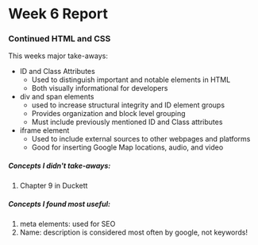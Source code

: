 <body>
<h1> Week 6 Report </h1>
<h3> Continued HTML and CSS </h3>

<p> This weeks major take-aways:
<ul>
  <li>ID and Class Attributes
  <ul>
  <li> Used to distinguish important and notable elements in HTML
  <li> Both visually informational for developers
  </ul>
  <li> div and span elements
  <ul>
  <li> used to increase structural integrity and ID element groups
  <li> Provides organization and block level grouping
  <li> Must include previously mentioned ID and Class attributes
  </ul>
  <li> iframe element
  <ul>
  <li> Used to include external sources to other webpages and platforms
  <li> Good for inserting Google Map locations, audio, and video
  </ul>
  </ul>

</p>
<h5> Concepts I didn't take-aways:</h5>
<ol>
<li> Chapter 9 in Duckett
</ol>

<h5> Concepts I found most useful: </h5>
<ol>
<li> meta elements: used for SEO </br>
  <li>Name: description is considered most often by google, not keywords!
  </ol>
  </body 
